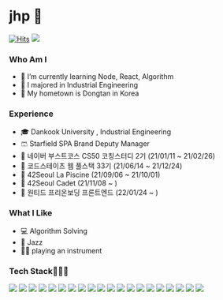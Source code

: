 

<!---
developerjhp/developerjhp is a ✨ special ✨ repository because its `README.md` (this file) appears on your GitHub profile.
You can click the Preview link to take a look at your changes.
---> 
<!-- ![header](https://capsule-render.vercel.app/api?type=waving&color=random&height=300&section=header&text=JinHyunPark&fontSize=90) -->
# jhp 🥰
[![Hits](https://hits.seeyoufarm.com/api/count/incr/badge.svg?url=https%3A%2F%2Fgithub.com%2Fdeveloperjhp&count_bg=%23928E8E&title_bg=%23555555&icon=github.svg&icon_color=%23E7E7E7&title=hits&edge_flat=false)](https://hits.seeyoufarm.com)     ![](https://www.codewars.com/users/developerjhp/badges/small)



<!-- # Portfolio  -->
<!-- [![e](https://img.shields.io/badge/Notion-000000?style=for-the-badge&logo=notion&logoColor=white)](https://www.notion.so/bae03824f7cd4ad492276db9a0c39365) -->


### Who Am I
- 🌱 I’m currently learning Node, React, Algorithm
- 🥇 I majored in Industrial Engineering
- 🚅 My hometown is Dongtan in Korea

### Experience
- 🎓 Dankook University , Industrial Engineering 
- 🩳 Starfield SPA Brand Deputy Manager
- 🏬 네이버 부스트코스 CS50 코칭스터디 2기 (21/01/11 ~ 21/02/26)
- 🏫 코드스테이츠 웹 풀스택  33기 (21/06/14 ~ 21/12/24)
- 🏢 42Seoul La Piscine (21/09/06 ~ 21/10/01)
- 🏪 42Seoul Cadet (21/11/08 ~ )
- 🏤 원티드 프리온보딩 프론트엔드 (22/01/24 ~ )

<!-- [![developerjhp's 42 stats](https://badge42.herokuapp.com/api/stats/jinhyupa?privacyEmail=true)](https://github.com/JaeSeoKim/badge42) -->

<!-- - 🏬 Code States               -->

### What I Like
- 💻 Algorithm Solving
- 🎺 Jazz
- 🎸🎹 playing an instrument
<h3 > Tech Stack👨🏻‍💻</h3>


<img src="https://img.shields.io/badge/HTML-E34F26?style=flat-square&logo=html5&logoColor=white"> <img src="https://img.shields.io/badge/CSS-1572B6?style=flat-square&logo=css3&logoColor=white"> <img src="https://img.shields.io/badge/Javascript-F7DF1E?style=style=flat-square&logo=javascript&logoColor=black"/> <img src="https://img.shields.io/badge/TypeScript-007ACC?style=flat-square&logo=typescript&logoColor=white" /> <img src="https://img.shields.io/badge/React-%2335495e?style=flat-square&logo=react&logoColor=%2361DAFB"/> <img src="https://img.shields.io/badge/React_Router-CA4245?style=flat-square&logo=react-router&logoColor=white"> <img src="https://img.shields.io/badge/redux-%23593d88.svg?style=flat-squaree&logo=redux&logoColor=white"/> 
<img src="https://img.shields.io/badge/styled--components-DB7093.svg?style=flat-square&logo=styled-components&logoColor=white"/> <img src="https://img.shields.io/badge/storybook-FF4785?style=flat-square&logo=storybook&logoColor=white"> <img src="https://img.shields.io/badge/Figma-F24E1E?style=flat-square&logo=figma&logoColor=white"> <img src="https://img.shields.io/badge/express.js-%23404d59.svg?style=flat-squaree&logo=express.js&logoColor=white"/> <img src="https://img.shields.io/badge/Node.js-339933?style=flat-square&logo=Node.js&logoColor=white"/>
<img src="https://img.shields.io/badge/C-%2300599C.svg?style=flat-squaree&logo=c&logoColor=white"/> <img src="https://img.shields.io/badge/MySQL-4479A1?style=flat-square&logo=MySQL&logoColor=white"/> <img src="https://img.shields.io/badge/MongoDB-4EA94B?style=flat-square&logo=mongodb&logoColor=white"> <img src="https://img.shields.io/badge/Sequelize-52B0E7?style=flat-square&logo=Sequelize&logoColor=white"> 
<img src="https://img.shields.io/badge/Docker-2CA5E0?style=flat-square&logo=docker&logoColor=white"> <img src="https://img.shields.io/badge/JWT-000000?style=flat-square&logo=JSON%20web%20tokens&logoColor=white"> <img src="https://img.shields.io/badge/Amazon_AWS-232F3E?style=flat-square&logo=amazon-aws&logoColor=white"> <img src="https://img.shields.io/badge/Arduino-00979D?style=flat-square&logo=Arduino&logoColor=white">

<!-- [![developerjhp's 42 stats](https://badge42.herokuapp.com/api/stats/jinhyupa?privacyEmail=true)](https://github.com/JaeSeoKim/badge42)
 -->
<!-- https://img.shields.io/badge/TypeScript-007ACC?style=for-the-badge&logo=typescript&logoColor=white -->

 



